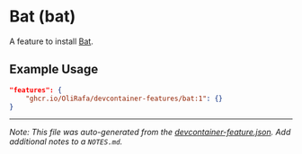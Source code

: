 
# Bat (bat)

A feature to install [Bat](https://github.com/sharkdp/bat).

## Example Usage

```json
"features": {
    "ghcr.io/OliRafa/devcontainer-features/bat:1": {}
}
```





---

_Note: This file was auto-generated from the [devcontainer-feature.json](https://github.com/OliRafa/devcontainer-features/blob/main/src/bat/devcontainer-feature.json).  Add additional notes to a `NOTES.md`._
